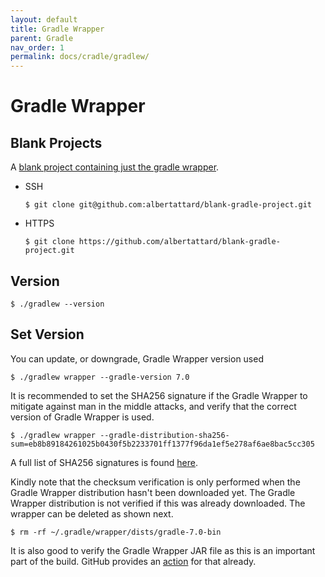 ```yaml
---
layout: default
title: Gradle Wrapper
parent: Gradle
nav_order: 1
permalink: docs/cradle/gradlew/
---
```


# Gradle Wrapper

## Blank Projects

A [blank project containing just the gradle wrapper](https://github.com/albertattard/blank-gradle-project).

- SSH

  ```console
  $ git clone git@github.com:albertattard/blank-gradle-project.git
  ```

- HTTPS

  ```console
  $ git clone https://github.com/albertattard/blank-gradle-project.git
  ```

## Version

```console
$ ./gradlew --version
```

## Set Version

You can update, or downgrade, Gradle Wrapper version used

```console
$ ./gradlew wrapper --gradle-version 7.0
```

It is recommended to set the SHA256 signature if the Gradle Wrapper to mitigate against man in the middle attacks, and
verify that the correct version of Gradle Wrapper is used.

```console
$ ./gradlew wrapper --gradle-distribution-sha256-sum=eb8b89184261025b0430f5b2233701ff1377f96da1ef5e278af6ae8bac5cc305
```

A full list of SHA256 signatures is found [here](https://gradle.org/release-checksums/).

Kindly note that the checksum verification is only performed when the Gradle Wrapper distribution hasn't been downloaded
yet. The Gradle Wrapper distribution is not verified if this was already downloaded. The wrapper can be deleted as shown
next.

```console
$ rm -rf ~/.gradle/wrapper/dists/gradle-7.0-bin
```

It is also good to verify the Gradle Wrapper JAR file as this is an important part of the build. GitHub provides
an [action](https://github.com/marketplace/actions/gradle-wrapper-validation) for that already.

